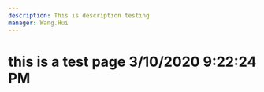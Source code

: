 ```yaml
---
description: This is description testing
manager: Wang.Hui
---
```

# this is a test page 3/10/2020 9:22:24 PM